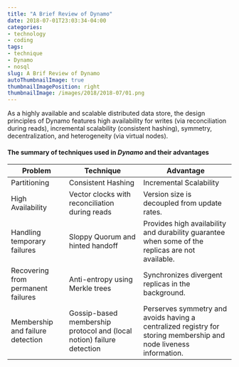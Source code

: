 ```yaml
---
title: "A Brief Review of Dynamo"
date: 2018-07-01T23:03:34-04:00
categories:
- technology
- coding
tags:
- technique
- Dynamo
- nosql
slug: A Brif Review of Dynamo
autoThumbnailImage: true
thumbnailImagePosition: right
thumbnailImage: /images/2018/2018-07/01.png
---
```


As a highly available and scalable distributed data store, the design principles of Dynamo features high availability for writes (via reconciliation during reads), incremental scalability (consistent hashing), symmetry, decentralization, and heterogeneity (via virtual nodes).
<!--more-->

#### The summary of techniques used in _Dynamo_ and their advantages

**Problem** | **Technique** | **Advantage**
---         |   ---         |      ---
Partitioning|Consistent Hashing|Incremental Scalability
High Availability|Vector clocks with reconciliation during reads|Version size is decoupled from update rates.
Handling temporary failures|Sloppy Quorum and hinted handoff|Provides high availability and durability guarantee when some of the replicas are not available.
Recovering from permanent failures|Anti-entropy using Merkle trees|Synchronizes divergent replicas in the background.
Membership and failure detection|Gossip-based membership protocol and (local notion) failure detection|Perserves symmetry and avoids having a centralized registry for storing membership and node liveness information.
